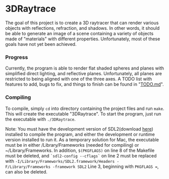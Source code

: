 # 3DRaytrace
The goal of this project is to create a 3D raytracer that can render various objects with reflections, refraction, and shadows.  In other words, it should be able to generate an image of a scene containing a variety of objects made of "materials" with different properties.  Unfortunately, most of these goals have not yet been achieved.

### Progress
Currently, the program is able to render flat shaded spheres and planes with simplified direct lighting, and reflective planes.  Unfortunately, all planes are restricted to being aligned with one of the three axes.  A TODO list with features to add, bugs to fix, and things to finish can be found in "[TODO.md](http://github.com/name-here/3DRaycast/blob/master/TODO.md)".  

### Compiling
To compile, simply ```cd``` into directory containing the project files and run ```make```.  This will create the executable "3DRaytrace".  To start the program, just run the executable with ```./3DRaytrace```.

Note: You must have the development version of SDL2(download [here](http://www.libsdl.org/download-2.0.php)) installed to compile the program, and either the development or runtime version installed to run it.  As a temporary solution for Mac, the executable must be in either /Library/Frameworks (needed for compiling) or ~/Library/Frameworks.  In addition, ```$(PKGFLAGS)``` on line 8 of the Makefile must be deleted, and ``` `sdl2-config --cflags` ``` on line 2 must be replaced with ```-I/Library/Frameworks/SDL2.framework/Headers -F/Library/Frameworks -framework SDL2```  Line 3, beginning with ```PKGFLAGS =```, can also be deleted.